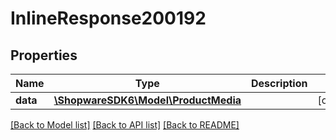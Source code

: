 # InlineResponse200192

## Properties
Name | Type | Description | Notes
------------ | ------------- | ------------- | -------------
**data** | [**\ShopwareSDK6\Model\ProductMedia**](ProductMedia.md) |  | [optional] 

[[Back to Model list]](../../README.md#documentation-for-models) [[Back to API list]](../../README.md#documentation-for-api-endpoints) [[Back to README]](../../README.md)

